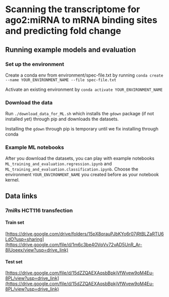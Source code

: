# Scanning the transcriptome for ago2:miRNA to mRNA binding sites and predicting fold change

## Running example models and evaluation
### Set up the environment
Create a conda env from environment/spec-file.txt by running ```conda create --name YOUR_ENVIRONMENT_NAME --file spec-file.txt```

Activate an existing environment by ```conda activate YOUR_ENVIRONMENT_NAME```

### Download the data
Run ```./download_data_for_ML.sh``` which installs the ```gdown``` package (if not installed yet) through pip and downloads the datasets.

Installing the ```gdown``` through pip is temporary until we fix installing through conda 


### Example ML notebooks
After you download the datasets, you can play with example notebooks ```ML_training_and_evaluation.regression.ipynb``` and ```ML_training_and_evaluation.classification.ipynb```. Choose the environment ```YOUR_ENVIRONMENT_NAME``` you created before as your notebook kernel.

## Data links
### 7miRs HCT116 transfection
#### Train set
[https://drive.google.com/drive/folders/15pX8qrauPJbKYo6r07jRtBLZaRTU6LdO?usp=sharing](https://drive.google.com/file/d/1m6c3be4OVqVv72vAD5UnR_Ar-8IUoeex/view?usp=drive_link)
#### Test set
[https://drive.google.com/file/d/15dZZQAEXAqsbBpkjVfWvew9oM4Eu-8PL/view?usp=drive_link](https://drive.google.com/file/d/15dZZQAEXAqsbBpkjVfWvew9oM4Eu-8PL/view?usp=drive_link)
